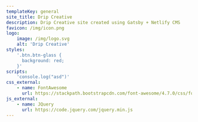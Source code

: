 ```yaml
---
templateKey: general
site_title: Drip Creative
description: Drip Creative site created using Gatsby + Netlify CMS
favicon: /img/icon.png
logo: 
    image: /img/logo.svg
    alt: 'Drip Creative'
styles:
    '.btn.btn-glass {
      background: red;
    }'
scripts:
    'console.log("asd")'
css_external:
    - name: FontAwesome
      url: https://stackpath.bootstrapcdn.com/font-awesome/4.7.0/css/font-awesome.min.css
js_external:
    - name: JQuery
      url: https://code.jquery.com/jquery.min.js
---
```


